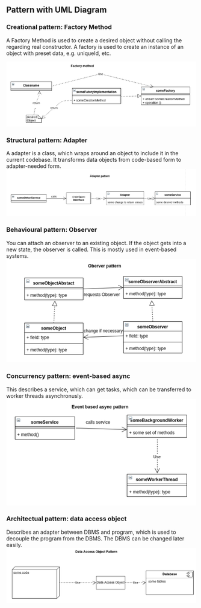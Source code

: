 ## Pattern with UML Diagram

### Creational pattern: Factory Method
A Factory Method is used to create a desired object without calling the regarding real constructor.
A factory is used to create an instance of an object with preset data, e.g. uniqueId, etc.

![alt text](umlfactory.png "Factory Method")

### Structural pattern: Adapter
A adapter is a class, which wraps around an object to include it in the current codebase. It transforms data objects from code-based form to adapter-needed form.
![alt text](umladapter.png "Adapter")

### Behavioural pattern: Observer
You can attach an observer to an existing object. If the object gets into a new state, the observer is called. This is mostly used in event-based systems.
![alt text](umlobserver.png "Observer")

### Concurrency pattern: event-based async
This describes a service, which can get tasks, which can be transferred to worker threads asynchronusly.
![alt text](umlasync.png "Event-based async")

### Architectual pattern: data access object
Describes an adapter between DBMS and program, which is used to decouple the program from the DBMS. The DBMS can be changed later easily.
![alt text](umldataaccessobject.png "Data access object")